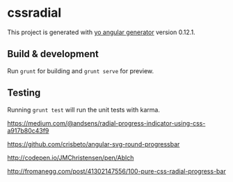 # cssradial

This project is generated with [yo angular generator](https://github.com/yeoman/generator-angular)
version 0.12.1.

## Build & development

Run `grunt` for building and `grunt serve` for preview.

## Testing

Running `grunt test` will run the unit tests with karma.


https://medium.com/@andsens/radial-progress-indicator-using-css-a917b80c43f9

https://github.com/crisbeto/angular-svg-round-progressbar

http://codepen.io/JMChristensen/pen/Ablch

http://fromanegg.com/post/41302147556/100-pure-css-radial-progress-bar
